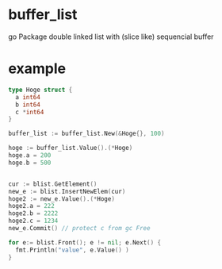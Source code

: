 # buffer_list
go Package  double linked list with (slice like) sequencial buffer

# example
```go
type Hoge struct {
  a int64
  b int64
  c *int64
}

buffer_list := buffer_list.New(&Hoge{}, 100)

hoge := buffer_list.Value().(*Hoge)
hoge.a = 200
hoge.b = 500


cur := blist.GetElement()
new_e := blist.InsertNewElem(cur)
hoge2 := new_e.Value().(*Hoge)
hoge2.a = 222
hoge2.b = 2222
hoge2.c = 1234
new_e.Commit() // protect c from gc Free

for e:= blist.Front(); e != nil; e.Next() {
  fmt.Println("value", e.Value() )
}

```
